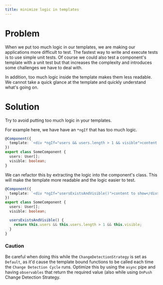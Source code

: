 ```yaml
---
title: minimize logic in templates
---
```


# Problem

When we put too much logic in our templates, we are making our applications more difficult to test. The fastest way to write and execute tests is to use simple unit tests. Of course we could also test a component's template with a unit test but that increases the complexity and introduces some challenges we have to deal with.

In addition, too much logic inside the template makes them less readable. We cannot take a quick glance at the template and quickly understand what's going on.

# Solution

Try to avoid putting too much logic in your templates.

For example here, we have have an `*ngIf` that has too much logic.

```ts
@Component({
  template: `<div *ngIf="users && users.length > 1 && visible">content to show</div>`
})
export class SomeComponent {
  users: User[];
  visible: boolean;
}
```

We can refactor this by extracting the logic into the component's class. This will make the template more readable and the logic easier to test.

```ts
@Component({
  template: `<div *ngIf="usersExistsAndVisible()">content to show</div>`
})
export class SomeComponent {
  users: User[];
  visible: boolean;

  usersExistsAndVisible() {
    return this.users && this.users.length > 1 && this.visible;
  }
}
```

### Caution

Be careful when doing this while the `ChangeDetectionStrategy` is set as `Default`, as it'd cause the template bound functions to be called each time the `Change Detection Cycle` runs. Optimize this by using the `async` pipe and having `observables` that return the required value (also while using `OnPush` Change Detection Strategy.
